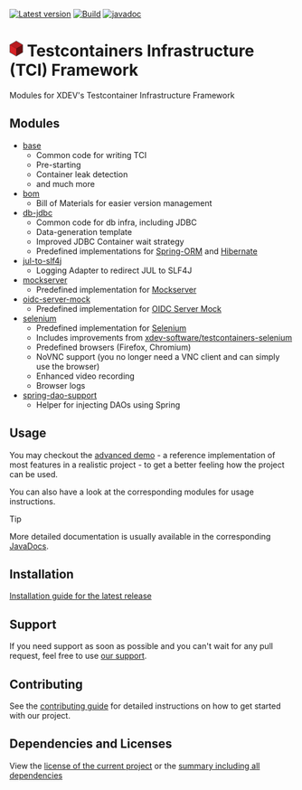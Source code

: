 [![Latest version](https://img.shields.io/maven-central/v/software.xdev.tci/bom?logo=apache%20maven)](https://mvnrepository.com/artifact/software.xdev.tci/bom)
[![Build](https://img.shields.io/github/actions/workflow/status/xdev-software/tci/check-build.yml?branch=develop)](https://github.com/xdev-software/tci/actions/workflows/check-build.yml?query=branch%3Adevelop)
[![javadoc](https://javadoc.io/badge2/software.xdev.tci/base/javadoc.svg)](https://javadoc.io/doc/software.xdev.tci) 

# <img src="./assets/logo.svg" height=28 > Testcontainers Infrastructure (TCI) Framework

Modules for XDEV's Testcontainer Infrastructure Framework

## Modules

* [base](./base/)
  * Common code for writing TCI
  * Pre-starting
  * Container leak detection
  * and much more
* [bom](./bom/)
  * Bill of Materials for easier version management
* [db-jdbc](./db-jdbc/)
  * Common code for db infra, including JDBC
  * Data-generation template
  * Improved JDBC Container wait strategy
  * Predefined implementations for [Spring-ORM](./db-jdbc-spring-orm/) and [Hibernate](./db-jdbc-spring-orm-hibernate/)
* [jul-to-slf4j](./jul-to-slf4j/)
  * Logging Adapter to redirect JUL to SLF4J
* [mockserver](./mockserver/)
  * Predefined implementation for [Mockserver](https://github.com/xdev-software/mockserver-neolight)
* [oidc-server-mock](./oidc-server-mock/)
  * Predefined implementation for [OIDC Server Mock](https://github.com/xdev-software/oidc-server-mock)
* [selenium](./selenium/)
  * Predefined implementation for [Selenium](https://github.com/SeleniumHQ/selenium)
  * Includes improvements from [xdev-software/testcontainers-selenium](https://github.com/xdev-software/testcontainers-selenium/)
  * Predefined browsers (Firefox, Chromium)
  * NoVNC support (you no longer need a VNC client and can simply use the browser)
  * Enhanced video recording
  * Browser logs
* [spring-dao-support](./spring-dao-support/)
  * Helper for injecting DAOs using Spring

## Usage

You may checkout the [advanced demo](./advanced-demo/) - a reference implementation of most features in a realistic project - to get a better feeling how the project can be used.

You can also have a look at the corresponding modules for usage instructions.

> [!TIP]
> More detailed documentation is usually available in the corresponding [JavaDocs](https://javadoc.io/doc/software.xdev.tci).

## Installation
[Installation guide for the latest release](https://github.com/xdev-software/tci/releases/latest#Installation)

## Support
If you need support as soon as possible and you can't wait for any pull request, feel free to use [our support](https://xdev.software/en/services/support).

## Contributing
See the [contributing guide](./CONTRIBUTING.md) for detailed instructions on how to get started with our project.

## Dependencies and Licenses
View the [license of the current project](LICENSE) or the [summary including all dependencies](https://xdev-software.github.io/tci)
